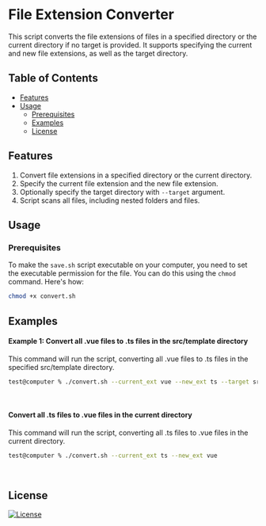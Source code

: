 # File Extension Converter

This script converts the file extensions of files in a specified directory or the current directory if no target is provided. It supports specifying the current and new file extensions, as well as the target directory.

## Table of Contents
- [Features](#features)
- [Usage](#usage)
    - [Prerequisites](#prerequisites)
    - [Examples](#examples)
    - [License](#license)

## Features

1. Convert file extensions in a specified directory or the current directory.
2. Specify the current file extension and the new file extension.
3. Optionally specify the target directory with `--target` argument.
4. Script scans all files, including nested folders and files.

## Usage

### Prerequisites

To make the `save.sh` script executable on your computer, you need to set the executable permission for the file. You can do this using the `chmod` command. Here's how:

```sh
chmod +x convert.sh
```

## Examples

#### Example 1: Convert all .vue files to .ts files in the src/template directory

This command will run the script, converting all .vue files to .ts files in the specified src/template directory.

```sh
test@computer % ./convert.sh --current_ext vue --new_ext ts --target src/template 
```

<br /> 

#### Convert all .ts files to .vue files in the current directory

This command will run the script, converting all .ts files to .vue files in the current directory.


```sh
test@computer % ./convert.sh --current_ext ts --new_ext vue
```

<br /> 

## License
[![License](https://img.shields.io/badge/LICENSE-GPL--3.0-orange)](https://github.com/mustafadalga/file-extension-converter/blob/main/LICENSE)




